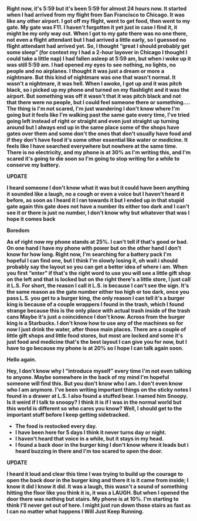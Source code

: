    


**Right now, it's 5:59 but it's been 5:59 for almost 24 hours now. It started when I had arrived from my flight from San Francisco to Chicago. It was like any other airport. I got off my flight, went to get food, then went to my gate. My gate was F11. I haven't forgotten it yet just in case I find it, it might be my only way out. When I got to my gate there was no one there, not even a flight attendant but I had arrived a little early, so I guessed no flight attendant had arrived yet. So, I thought “great I should probably get some sleep” (for context my I had a 2-hour layover in Chicago I thought I could take a little nap) I had fallen asleep at 5:59 am, but when i woke up it was still 5:59 am. I had opened my eyes to see nothing, no lights, no people and no airplanes. I thought it was just a dream or more a nightmare. But this kind of nightmare was one that wasn't normal. It wasn't a nightmare, it was hell. When I awoke, I got up and it was pitch black, so i picked up my phone and turned on my flashlight and it was the airport. But something was off it wasn't that it was pitch black and not that there were no people, but I could feel someone there or something…. The thing is I'm not scared, I'm just wandering I don't know where I'm going but it feels like I'm walking past the same gate every time, I've tried going left instead of right or straight and even just straight up turning around but I always end up in the same place some of the shops have gates over them and some don't the ones that don't usually have food and if they don't have food it's some other essential like water or medicine. It feels like I have searched everywhere but nowhere at the same time. There is no electricity, and my phone is at 30% as I'm writing this, and I'm scared it's going to die soon so I'm going to stop writing for a while to conserve my battery.** 

**UPDATE**

**I heard someone I don't know what it was but it could have been anything it sounded like a laugh, no a cough or even a voice but I haven't heard it before, as soon as I heard it I ran towards it but I ended up in that stupid gate again this gate does not have a number its either too dark and I can't see it or there is just no number, I don't know why but whatever that was I hope it comes back**  

**Boredom** 

**As of right now my phone stands at 25%. I can't tell if that's good or bad. On one hand I have my phone with power but on the other hand I don't know for how long. Right now, I'm searching for a battery pack I'm hopeful I can find one, but I think I'm slowly losing it, oh wait i should probably say the layout so you can get a better idea of where i am. When you first “enter” if that's the right word to use you will see a little gift shop on the left and that is locked but on the right there's a little store, I just call it L.S. For short, the reason I call it L.S. is because I can't see the sign. It's the same reason as the gate number either too high or too dark, once you pass L.S. you get to a burger king, the only reason I can tell it's a burger king is because of a couple wrappers I found in the trash, which I found strange because this is the only place with actual trash inside of the trash cans Maybe it's just a coincidence I don't know. Across from the burger king is a Starbucks. I don't know how to use any of the machines so for now I just drink the water, after those main places. There are a couple of little gift shops and little food stores, but most are locked and some it's just food and medicine that's the best layout I can give you for now, but I have to go because my phone is at 20% so I hope I can talk again soon.**

**Hello again.** 

**Hey, I don't know why I “introduce myself” every time I'm not even talking to anyone. Maybe somewhere in the back of my mind I'm hopeful someone will find this. But you don't know who I am. I don't even know who I am anymore. I've been writing important things on the sticky notes I found in a drawer at L.S. I also found a stuffed bear. I named him Snoopy. Is it weird if I talk to snoopy? I think it is if I was in the normal world but this world is different so who cares you know? Well, I should get to the important stuff before I keep getting sidetracked.** 

* **The food is restocked every day.** 
* **I have been here for 5 days I think it never turns day or night.** 
* **I haven't heard that voice in a while, but it stays in my head.** 
* **I found a back door in the burger king I don't know where it leads but i heard buzzing in there and I'm too scared to open the door.**

**UPDATE**

**I heard it loud and clear this time I was trying to build up the courage to open the back door in the burger king and there it is it came from inside; I know it did I know it did. It was a laugh, this wasn't a sound of something hitting the floor like you think it is, it was a LAUGH. But when I opened the door there was nothing but stairs. My phone is at 10%. I'm starting to think I'll never get out of here. I might just run down those stairs as fast as I can no matter what happens I Will Just Keep Running.**